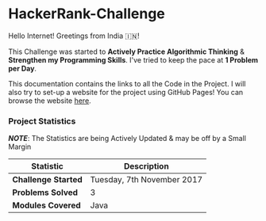 # HackerRank-Challenge

Hello Internet! Greetings from India 🇮🇳! 

This Challenge was started to **Actively Practice Algorithmic Thinking** & **Strengthen my Programming Skills**. I've tried to keep the pace at **1 Problem per Day**. 

This documentation contains the links to all the Code in the Project. I will also try to set-up a website for the project using GitHub Pages! You can browse the website [here](https://abhisekjuneja.github.io/HackerRank-Challenge/).

### Project Statistics

***NOTE***: The Statistics are being Actively Updated & may be off by a Small Margin

| Statistic             | Description                |
| --------------------- | -------------------------- |
| **Challenge Started** | Tuesday, 7th November 2017 |
| **Problems Solved**   | 3                          |
| **Modules Covered**   | Java                       |

